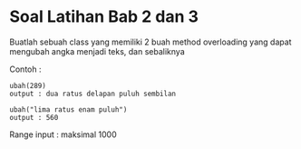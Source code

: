# Soal Latihan Bab 2 dan 3

Buatlah sebuah class yang memiliki 2 buah method overloading yang dapat mengubah angka menjadi teks, dan sebaliknya

Contoh :

```
ubah(289)
output : dua ratus delapan puluh sembilan

ubah("lima ratus enam puluh")
output : 560
```

Range input : maksimal 1000